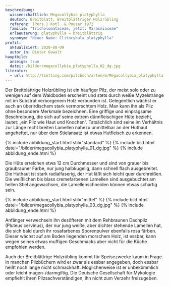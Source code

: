 ```yaml
---
beschreibung:
  wissenschaftlich: Megacollybia platyphylla
  deutsch: Breitblatt, Breitblättriger Holzrübling
  referenz: (Pers.) Kotl. & Pouzar 1972
  familie: "Tricholomataceae, jetzt: Marasmiaceae"
  erlaeuterung: platyphylla = breitblättrig
  synonym: "Neuer Name: Clitocybula platyphylla"
profil:
  aktualisiert: 2020-08-09
  autor_in: Dieter Gewalt
hauptbild:
  anzeige: true
  datei: /bilder/megacollybia_platyphylla_02_dg.jpg
literatur:
  - url: http://tintling.com/pilzbuch/arten/m/Megacollybia_platyphylla.html
---
```

Der Breitblättrige Holzrübling ist ein häufiger Pilz, der meist solo oder zu wenigen auf dem Waldboden erscheint und stets durch weiße Myzelstränge mit im Substrat verborgenem Holz verbunden ist. Gelegentlich wächst er auch an überirdischem stark vermorschtem Holz. Man kann ihn als Pilz ohne besondere Merkmale bezeichnen. Eine griffige und einprägsame Beschreibung, die sich auf seine extrem dünnfleischigen Hüte bezieht, lautet: „ein Pilz wie Haut und Knochen“. Tatsächlich sind seine im Verhältnis zur Länge recht breiten Lamellen nahezu unmittelbar an der Huthaut angeheftet, nur über dem Stielansatz ist etwas Hutfleisch zu erkennen.

{% include abbildung_start.html stil="standard" %}
{% include bild.html datei="/bilder/megacollybia_platyphylla_01_dg.jpg" %}
{% include abbildung_ende.html %}

Die Hüte erreichen etwa 12 cm Durchmesser und sind von grauer bis graubrauner Farbe, nur jung halbkugelig, dann schnell flach ausgebreitet. Die Huthaut ist stark radialfaserig, der Hut läßt sich leicht quer durchreißen. Die weißlichen bis blass cremefarbenen Lamellen sind ausgebuchtet am hellen Stiel angewachsen, die Lamellenschneiden können etwas schartig sein.

{% include abbildung_start.html stil="mittel" %}
{% include bild.html datei="/bilder/megacollybia_platyphylla_03_dg.jpg" %}
{% include abbildung_ende.html %}

Anfänger verwechseln ihn desöfteren mit dem Rehbraunen Dachpilz (Pluteus cervinus), der nur jung weiße, aber dichter stehende Lamellen hat, die sich bald durch ihr rosafarbenes Sporenpulver ebenfalls rosa färben. Dieser wächst auf am Boden liegenden morschem Holz, ist essbar, kann wegen seines etwas muffigen Geschmacks aber nicht für die Küche empfohlen werden.

Auch der Breitblättrige Holzrübling kommt für Speisezwecke kaum in Frage. In manchen Pilzbüchern wird er zwar als essbar angegeben, doch essbar heißt noch lange nicht schmackhaft. Möglicherweise ist er unbekömmlich oder leicht magen-/darmgiftig. Die Deutsche Gesellschaft für Mykologie empfiehlt ihren Pilzsachverständigen, ihn nicht zum Verzehr freizugeben.